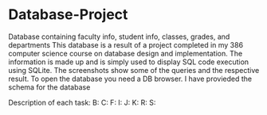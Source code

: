 # Database-Project
Database containing faculty info, student info, classes, grades, and departments
This database is a result of a project completed in my 386 computer science course on database design and implementation. The information is made up and is simply used to display SQL code execution using SQLite. The screenshots show some of the queries and the respective result. To open the database you need a DB browser. I have provieded the schema for the database

Description of each task:
B:
C:
F:
I:
J:
K:
R:
S:
